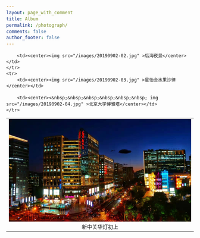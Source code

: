 ```yaml
---
layout: page_with_comment
title: Album
permalink: /photograph/
comments: false
author_footer: false
---
```


<table>
    <tr>
        <td><center><img src="/images/20190902-01.jpg" >新中关华灯初上</center></td>
        
        <td><center><img src="/images/20190902-02.jpg" >后海夜景</center></td>
    </tr>
    <tr>
        <td><center><img src="/images/20190902-03.jpg" >星怡会水果沙律</center></td>
        
        <td><center><&nbsp;&nbsp;&nbsp;&nbsp;&nbsp;&nbsp; img src="/images/20190902-04.jpg" >北京大学博雅塔</center></td>
    </tr>
</table>
